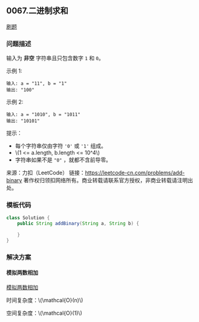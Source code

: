 <script src="https://cdn.bootcss.com/mathjax/2.7.7/MathJax.js?config=TeX-AMS-MML_HTMLorMML"></script>

## 0067.二进制求和

[刷题](qu0067/solu/Solution.java)

### 问题描述

输入为 **非空** 字符串且只包含数字 `1` 和 `0`。

示例 1:

```
输入: a = "11", b = "1"
输出: "100"
```

示例 2:

```
输入: a = "1010", b = "1011"
输出: "10101"
```
 

提示：

* 每个字符串仅由字符 `'0'` 或 `'1'` 组成。
* \\(1 <= a.length, b.length <= 10^4\\)
* 字符串如果不是 `"0"` ，就都不含前导零。

来源：力扣（LeetCode）
链接：https://leetcode-cn.com/problems/add-binary
著作权归领扣网络所有。商业转载请联系官方授权，非商业转载请注明出处。

### 模板代码

``` java
class Solution {
    public String addBinary(String a, String b) {
        
    }
}
```

### 解决方案

#### 模拟两数相加

[模拟两数相加](qu0067/solu1/Solution.java)


时间复杂度：\\(\mathcal{O}(n)\\)

空间复杂度：\\(\mathcal{O}(1)\\)
